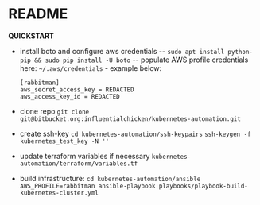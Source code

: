 # README

**QUICKSTART**

- install boto and configure aws credentials
-- `sudo apt install python-pip && sudo pip install -U boto`
-- populate AWS profile credentials here: `~/.aws/credentials` - example below:
    ```
    [rabbitman]
    aws_secret_access_key = REDACTED
    aws_access_key_id = REDACTED
    ```

 - clone repo
`git clone git@bitbucket.org:influentialchicken/kubernetes-automation.git`

 - create ssh-key
`cd kubernetes-automation/ssh-keypairs`
`ssh-keygen -f kubernetes_test_key -N ''`

- update terraform variables if necessary
`kubernetes-automation/terraform/variables.tf`


 - build infrastructure:
`cd kubernetes-automation/ansible`
`AWS_PROFILE=rabbitman ansible-playbook playbooks/playbook-build-kubernetes-cluster.yml`
